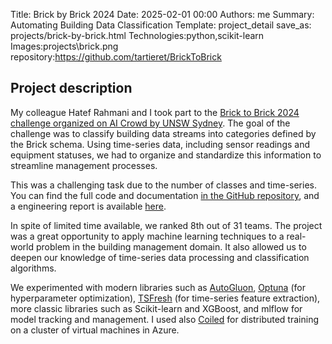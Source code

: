 Title: Brick by Brick 2024
Date: 2025-02-01 00:00
Authors: me
Summary: Automating Building Data Classification
Template: project_detail
save_as: projects/brick-by-brick.html
Technologies:python,scikit-learn
Images:projects\brick.png
repository:https://github.com/tartieret/BrickToBrick

## Project description

My colleague Hatef Rahmani and I took part to the [Brick to Brick 2024 challenge organized on AI Crowd by UNSW Sydney](https://www.aicrowd.com/challenges/brick-by-brick-2024). The goal of the challenge was to classify building data streams into categories defined by the Brick schema. Using time-series data, including sensor readings and equipment statuses, we had to organize and standardize this information to streamline management processes. 

This was a challenging task due to the number of classes and time-series. You can find the full code and documentation [in the GitHub repository](https://github.com/tartieret/BrickToBrick), and a engineering report is available [here]().

In spite of limited time available, we ranked 8th out of 31 teams. The project was a great opportunity to apply machine learning techniques to a real-world problem in the building management domain. It also allowed us to deepen our knowledge of time-series data processing and classification algorithms.

We experimented with modern libraries such as [AutoGluon](https://auto.gluon.ai/), [Optuna](https://github.com/optuna/optuna) (for hyperparameter optimization), [TSFresh](https://tsfresh.readthedocs.io/en/latest/) (for time-series feature extraction), more classic libraries such as Scikit-learn and XGBoost, and mlflow for model tracking and management. I used also [Coiled](https://coiled.io/) for distributed training on a cluster of virtual machines in Azure.